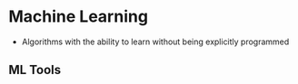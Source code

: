 # Machine Learning

- Algorithms with the ability to learn without being explicitly programmed

## ML Tools

